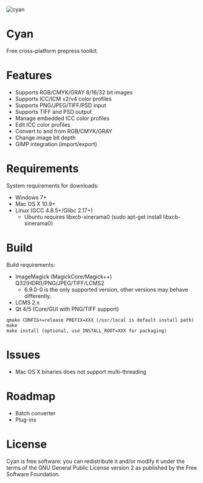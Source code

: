 ![cyan](https://github.com/olear/cyan/raw/master/res/cyan-header.png)
# Cyan
Free cross-platform prepress toolkit.

# Features

* Supports RGB/CMYK/GRAY 8/16/32 bit images
* Supports ICC/ICM v2/v4 color profiles
* Supports PNG/JPEG/TIFF/PSD input
* Supports TIFF and PSD output
* Manage embedded ICC color profiles
* Edit ICC color profiles
* Convert to and from RGB/CMYK/GRAY
* Change image bit depth
* GIMP integration (import/export)

# Requirements

System requirements for downloads:

 * Windows 7+
 * Mac OS X 10.9+
 * Linux (GCC 4.8.5+/Glibc 2.17+)
   * Ubuntu requires libxcb-xinerama0 (sudo apt-get install libxcb-xinerama0)

# Build

Build requirements:

* ImageMagick (MagickCore/Magick++) Q32(HDRI)/PNG/JPEG/TIFF/LCMS2
  * 6.9.0-0 is the only supported version, other versions may behave differently.
* LCMS 2.x
* Qt 4/5 (Core/GUI with PNG/TIFF support)

```
qmake CONFIG+=release PREFIX=XXX (/usr/local is default install path)
make
make install (optional, use INSTALL_ROOT=XXX for packaging)
```

# Issues

 * Mac OS X binaries does not support multi-threading

# Roadmap

 * Batch converter
 * Plug-ins

# License
Cyan is free software: you can redistribute it and/or modify it under the terms of the GNU General Public License version 2 as published by the Free Software Foundation.

